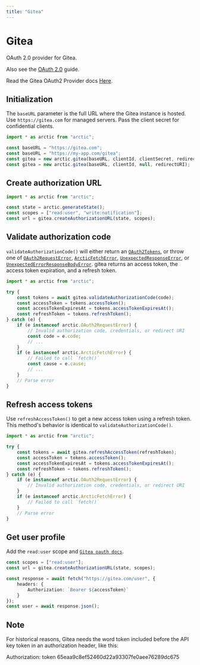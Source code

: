 ```yaml
---
title: "Gitea"
---
```


# Gitea

OAuth 2.0 provider for Gitea.

Also see the [OAuth 2.0](/guides/oauth2) guide.

Read the Gitea OAuth2 Provider docs [Here](https://docs.gitea.com/development/oauth2-provider).

## Initialization

The `baseURL` parameter is the full URL where the Gitea instance is hosted. Use `https://gitea.com` for managed servers. Pass the client secret for confidential clients.

```ts
import * as arctic from "arctic";

const baseURL = "https://gitea.com";
const baseURL = "https://my-app.com/gitea";
const gitea = new arctic.gitea(baseURL, clientId, clientSecret, redirectURI);
const gitea = new arctic.gitea(baseURL, clientId, null, redirectURI);
```

## Create authorization URL

```ts
import * as arctic from "arctic";

const state = arctic.generateState();
const scopes = ["read:user", "write:notification"];
const url = gitea.createAuthorizationURL(state, scopes);
```

## Validate authorization code

`validateAuthorizationCode()` will either return an [`OAuth2Tokens`](/reference/main/OAuth2Tokens), or throw one of [`OAuth2RequestError`](/reference/main/OAuth2RequestError), [`ArcticFetchError`](/reference/main/ArcticFetchError), [`UnexpectedResponseError`](/reference/main/UnexpectedResponseError), or [`UnexpectedErrorResponseBodyError`](/reference/main/UnexpectedErrorResponseBodyError). gitea returns an access token, the access token expiration, and a refresh token.

```ts
import * as arctic from "arctic";

try {
	const tokens = await gitea.validateAuthorizationCode(code);
	const accessToken = tokens.accessToken();
	const accessTokenExpiresAt = tokens.accessTokenExpiresAt();
	const refreshToken = tokens.refreshToken();
} catch (e) {
	if (e instanceof arctic.OAuth2RequestError) {
		// Invalid authorization code, credentials, or redirect URI
		const code = e.code;
		// ...
	}
	if (e instanceof arctic.ArcticFetchError) {
		// Failed to call `fetch()`
		const cause = e.cause;
		// ...
	}
	// Parse error
}
```

## Refresh access tokens

Use `refreshAccessToken()` to get a new access token using a refresh token. This method's behavior is identical to `validateAuthorizationCode()`.

```ts
import * as arctic from "arctic";

try {
	const tokens = await gitea.refreshAccessToken(refreshToken);
	const accessToken = tokens.accessToken();
	const accessTokenExpiresAt = tokens.accessTokenExpiresAt();
	const refreshToken = tokens.refreshToken();
} catch (e) {
	if (e instanceof arctic.OAuth2RequestError) {
		// Invalid authorization code, credentials, or redirect URI
	}
	if (e instanceof arctic.ArcticFetchError) {
		// Failed to call `fetch()`
	}
	// Parse error
}
```

## Get user profile

Add the `read:user` scope and [`Gitea oauth docs`](https://gitea.com/api/swagger#/user).

```ts
const scopes = ["read:user"];
const url = gitea.createAuthorizationURL(state, scopes);
```

```ts
const response = await fetch("https://gitea.com/user", {
	headers: {
		Authorization: `Bearer ${accessToken}`
	}
});
const user = await response.json();
```

## Note

For historical reasons, Gitea needs the word token included before the API key token in an authorization header, like this:

Authorization: token 65eaa9c8ef52460d22a93307fe0aee76289dc675